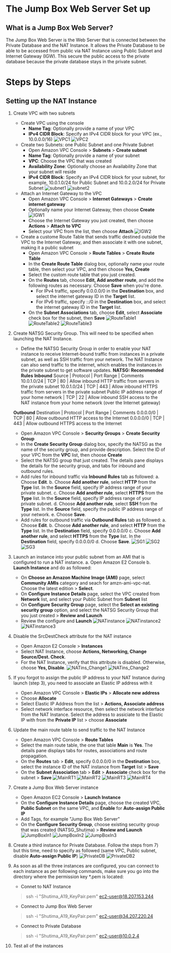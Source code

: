 # The Jump Box Web Server Set up
## What is a Jump Box Web Server?
The Jump Box Web Server is the Web Server that is connected between the Private Database and the NAT Instance. It allows the Private Database to be able to be accessed from public via NAT Instance using Public Subnet and Internet Gateway (IGW). This secure the public access to the private database because the private database stays in the private subnet.
# Steps by Steps
## Setting up the NAT Instance
1. Create VPC with two subnets
   - Create VPC using the console
     - **Name Tag**: Optionally provide a name of your VPC
     - **IPv4 CIDR Block**: Specify an IPv4 CIDR block for your VPC (ex., 10.0.0.0/16)
        ![VPC1](https://github.com/Shutima/desktop-tutorial/blob/version1/VPC1.jpg)
        ![VPC2](https://github.com/Shutima/desktop-tutorial/blob/version1/VPC2.jpg)
   - Create two Subnets: one Public Subnet and one Private Subnet
     - Open Amazon VPC Console > **Subnets** > **Create subnet**
     - **Name Tag**: Optionally provide a name of your subnet
     - **VPC**: Choose the VPC that was created
     - **Availability Zone**: Optionally choose an Availability Zone that your subnet will reside
     - **IPv4 CIDR Block**: Specify an IPv4 CIDR block for your subnet, for example, 10.0.1.0/24 for Public Subnet and 10.0.2.0/24 for Private Subnet
        ![subnet1](https://github.com/Shutima/desktop-tutorial/blob/master/subnet1.jpg)
        ![subnet2](https://github.com/Shutima/desktop-tutorial/blob/master/subnet2.jpg)
   - Attach an Internet Gateway to the VPC
     - Open Amazon VPC Console > **Internet Gateways** > **Create internet gateway**
     - Optionally name your Internet Gateway, then choose **Create**
        ![IGW1](https://github.com/Shutima/desktop-tutorial/blob/master/IGW1.jpg)
     - Choose the Internet Gateway you just created, then choose **Actions** > **Attach to VPC**
     - Select your VPC from the list, then choose **Attach**
        ![IGW2](https://github.com/Shutima/desktop-tutorial/blob/master/IGW2.jpg)
   - Create a custome Route Table that sends traffic destined outside the VPC to the Internet Gateway, and then associate it with one subnet, making it a public subnet
     - Open Amazon VPC Console > **Route Tables** > **Create Route Table**
     - In the **Create Route Table** dialog box, optionally name your route table, then select your VPC, and then choose **Yes, Create**
     - Select the custom route table that you just created.
     - On the **Routes** tab, choose **Edit, Add another route**, and add the following routes as necessary. Choose **Save** when you're done.
       - For IPv4 traffic, specify 0.0.0.0/0 in the **Destination** box, and select the internet gateway ID in the **Target** list.
       - For IPv6 traffic, specify ::/0 in the **Destination** box, and select the internet gateway ID in the **Target** list.
     - On the **Subnet Associations** tab, choose **Edit**, select **Associate** check box for the subnet, then **Save**
        ![RouteTable1](https://github.com/Shutima/desktop-tutorial/blob/master/RouteTable1.jpg)
        ![RouteTable2](https://github.com/Shutima/desktop-tutorial/blob/master/RouteTable2.jpg)
        ![RouteTable3](https://github.com/Shutima/desktop-tutorial/blob/master/RouteTable3.jpg)
2. Create NATSG Security Group. This will need to be specified when launching the NAT Instance.
   - Define the NATSG Security Group in order to enable your NAT instance to receive Internet-bound traffic from instances in a private subnet, as well as SSH traffic from your network. The NAT Instance can also send traffic to the internet, which enables the instances in the private subnet to get software updates.
   **NATSG: Recommended Rules**
   **Inbound**
   Source | Protocol | Port Range | Comments
   10.0.1.0/24 | TCP | 80 | Allow inbound HTTP traffic from servers in the private subnet
   10.0.1.0/24 | TCP | 443 | Allow inbound HTTPS traffic from servers in the private subnet
   Public IP address range of your home network | TCP | 22 | Allow inbound SSH access to the NAT instance from your home network (over the Internet gateway)

   **Outbound**
   Destination | Protocol | Port Range | Comments
   0.0.0.0/0 | TCP | 80 | Allow outbound HTTP access to the Internet
   0.0.0.0/0 | TCP | 443 | Allow outbound HTTPS access to the Internet
   - Open Amazon VPC Console > **Security Groups** > **Create Security Group**
   - In the **Create Security Group** dialog box, specify the NATSG as the name of the security group, and provide description. Select the ID of your VPC from the **VPC** list, then choose **Create**
   - Select the NATSG group that just created. The details pane displays the details for the security group, and tabs for inbound and outbound rules.
   - Add rules for inbound traffic via **Inbound Rules** tab as followed:
     a. Choose **Edit**.
     b. Choose **Add another rule**, select **HTTP** from the **Type** list. In the **Source** field, specify IP address range of your private subnet.
     c. Choose **Add another rule**, select **HTTPS** from the **Type** list. In the **Source** field, specify IP address range of your private subnet.
     d. Choose **Add another rule**, select **SSH** from the **Type** list. In the **Source** field, specify the public IP address range of your network.
     e. Choose **Save**.
   - Add rules for outbound traffic via **Outbound Rules** tab as followed:
     a. Choose **Edit**.
     b. Choose **Add another rule**, and select **HTTP** from the **Type** list. In the **Destination** field, specify 0.0.0.0/0 
     c. Choose **Add another rule**, and select **HTTPS** from the **Type** list. In the **Destination** field, specify 0.0.0.0/0 
     d. Choose **Save**.
        ![SG1](https://github.com/Shutima/desktop-tutorial/blob/master/SG1.jpg)
        ![SG2](https://github.com/Shutima/desktop-tutorial/blob/master/SG2.jpg)
        ![SG3](https://github.com/Shutima/desktop-tutorial/blob/master/SG3.jpg)

3. Launch an instance into your public subnet from an AMI that is configured to run a NAT instance.
   a. Open Amazon E2 Console
   b. **Launch Instance** and do as followed:
      - On **Choose an Amazon Machine Image (AMI)** page, select **Community AMIs** category and seach for amzn-ami-vpc-nat. Choose the latest edition > **Select**.
      - On **Configure Instance Details** page, select the VPC created from **Network** list, and select your Public Subnet from **Subnet** list
      - On **Configure Security Group** page, select the **Select an existing security group** option, and select the NATSG Security Group that you just created > **Review and Launch**
      - Review the configure and **Launch**
        ![NATinstance](https://github.com/Shutima/desktop-tutorial/blob/master/NATinstance.jpg)
        ![NATinstance2](https://github.com/Shutima/desktop-tutorial/blob/master/NATinstance2.jpg)
        ![NATinstance3](https://github.com/Shutima/desktop-tutorial/blob/master/NATinstance3.jpg)
4. Disable the SrcDestCheck attribute for the NAT instance 
   - Open Amazon E2 Console > **Instances**
   - Select NAT Instance, choose **Actions, Networking, Change Source/Dest. Check**.
   - For the NAT Instance, verify that this attribute is disabled. Otherwise, choose **Yes, Disable**.
        ![NATins_Change1](https://github.com/Shutima/desktop-tutorial/blob/master/NATins_Change1.jpg)
        ![NATins_Change2](https://github.com/Shutima/desktop-tutorial/blob/master/NATins_Change2.jpg)
5. If you forgot to assign the public IP address to your NAT Instance during launch (step 3), you need to associate an Elastic IP address with it
   - Open Amazon VPC Console > **Elastic IPs** > **Allocate new address**
   - Choose **Allocate**
   - Select Elastic IP Address from the list > **Actions, Associate address**
   - Select network interface resource, then select the network interface from the NAT Instance. Select the address to assiciate to the Elastic IP with from the **Private IP** list > choose **Associate**
6. Update the main route table to send traffic to the NAT Instance
   - Open Amazon VPC Console > **Route Tables**
   - Select the main route table, the one that lable **Main** is **Yes**. The details pane displays tabs for routes, associations and route propagation.
   - On the **Routes** tab > **Edit**, specify 0.0.0.0/0 in the **Destination** box, select the instance ID of the NAT instance from **Target** list > **Save**
   - On the **Subnet Association** tab > **Edit** > **Associate** check box for the subnet > **Save**
        ![MainRT1](https://github.com/Shutima/desktop-tutorial/blob/master/mainRT1.jpg)
        ![MainRT2](https://github.com/Shutima/desktop-tutorial/blob/master/mainRT2.jpg)
        ![MainRT3](https://github.com/Shutima/desktop-tutorial/blob/master/mainRT3.jpg)
        ![MainRT4](https://github.com/Shutima/desktop-tutorial/blob/master/mainRT4.jpg)
7. Create a Jump Box Web Server instance
   - Open Amazon EC2 Console > **Launch Instance**
   - On the **Configure Instance Details** page, choose the created VPC, **Public Subnet** on the same VPC, and **Enable** for **Auto-assign Public IP**
   - Add Tags, for example "Jump Box Web Server"
   - On the **Configure Security Group**, choose existing security group that was created (NATSG_Shutima) > **Review and Launch**
        ![JumpBoxIn1](https://github.com/Shutima/desktop-tutorial/blob/master/JumpBoxIn1.jpg)
        ![JumpBoxIn2](https://github.com/Shutima/desktop-tutorial/blob/master/JumpBoxIn2.jpg)
        ![JumpBoxIn3](https://github.com/Shutima/desktop-tutorial/blob/master/JumpBoxIn3.jpg)
8. Create a third instance for Private Database. Follow the steps from 7) but this time, need to specify as followed (same VPC, Public subnet, disable **Auto-assign Public IP**)
        ![PrivateDB](https://github.com/Shutima/desktop-tutorial/blob/master/PrivateDB.jpg)
        ![PrivateDB2](https://github.com/Shutima/desktop-tutorial/blob/master/PrivateDB2.jpg)
9. As soon as all the three instances are configured, you can connect to each instance as per following commands, make sure you go into the directory where the permission key *.pem is located:
   - Connet to NAT Instance
   >ssh -i "Shutima_A19_KeyPair.pem" ec2-user@18.207.153.244
   - Connect to Jump Box Web Server
   >ssh -i "Shutima_A19_KeyPair.pem" ec2-user@34.207.220.24
   - Connect to Private Database
   >ssh -i "Shutima_A19_KeyPair.pem" ec2-user@10.0.2.4
10. Test all of the instances

